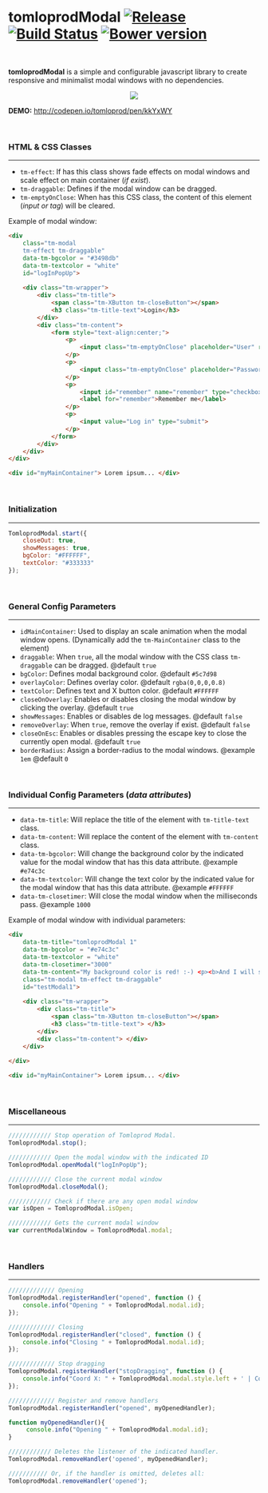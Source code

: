 # tomloprodModal [![Release](https://img.shields.io/github/release/tomloprod/tomloprodModal.svg)](https://travis-ci.org/tomloprod/tomloprodModal) [![Build Status](https://travis-ci.org/tomloprod/tomloprodModal.svg?branch=master)](https://travis-ci.org/tomloprod/tomloprodModal) [![Bower version](https://badge.fury.io/bo/tomloprodModal.svg)](http://badge.fury.io/bo/tomloprodModal)

<br>

**tomloprodModal** is a simple and configurable javascript library to create responsive and minimalist modal windows with no dependencies.
<p align="center">
<img src="https://github.com/tomloprod/tomloprodModal/blob/master/tomloprodModal-test.gif"/>
</p>

**DEMO:** http://codepen.io/tomloprod/pen/kkYxWY

<br>

### HTML & CSS Classes
---

* `tm-effect`: If has this class shows fade effects on modal windows and scale effect on main container (*if exist*).
* `tm-draggable`: Defines if the modal window can be dragged.
* `tm-emptyOnClose`: When has this CSS class, the content of this element (*input or tag*) will be cleared.


Example of modal window:

````html
<div 
	class="tm-modal 
	tm-effect tm-draggable" 
	data-tm-bgcolor = "#3498db"
	data-tm-textcolor = "white"
	id="logInPopUp">
	
	<div class="tm-wrapper">
		<div class="tm-title">
			<span class="tm-XButton tm-closeButton"></span>  
			<h3 class="tm-title-text">Login</h3> 
		</div>
		<div class="tm-content">
			<form style="text-align:center;">
				<p>
					<input class="tm-emptyOnClose" placeholder="User" required="" type="text">
				</p>
				<p>
					<input class="tm-emptyOnClose" placeholder="Password" required="" type="password">
				</p>
				<p>
					<input id="remember" name="remember" type="checkbox" value="1">
					<label for="remember">Remember me</label>
				</p>
				<p>
					<input value="Log in" type="submit">
				</p>
			</form>
		</div>
	</div>
</div>

<div id="myMainContainer"> Lorem ipsum... </div>

````
<br>

### Initialization
---

````javascript
TomloprodModal.start({
    closeOut: true,
    showMessages: true,
    bgColor: "#FFFFFF",
    textColor: "#333333"
});
````

<br>

### General Config Parameters
---

* `idMainContainer`: Used to display an scale animation when the modal window opens. (Dynamically add the `tm-MainContainer` class to the element)
* `draggable`: When `true`, all the modal window with the CSS class `tm-draggable` can be dragged. @default `true`
* `bgColor`: Defines modal background color. @default `#5c7d98`
* `overlayColor`: Defines overlay color. @default `rgba(0,0,0,0.8)`
* `textColor`: Defines text and X button color. @default `#FFFFFF`
* `closeOnOverlay`: Enables or disables closing the modal window by clicking the overlay. @default `true`
* `showMessages`: Enables or disables de log messages. @default `false`
* `removeOverlay`: When `true`, remove the overlay if exist. @default `false`
* `closeOnEsc`: Enables or disables pressing the escape key to close the currently open modal. @default `true`
* `borderRadius`: Assign a border-radius to the modal windows. @example `1em` @default `0`

<br>

### Individual Config Parameters (*data attributes*)
---

* `data-tm-title`: Will replace the title of the element with `tm-title-text` class.
* `data-tm-content`: Will replace the content of the element with `tm-content` class.
* `data-tm-bgcolor`: Will change the background color by the indicated value for the modal window that has this data attribute. @example `#e74c3c`
* `data-tm-textcolor`: Will change the text color by the indicated value for the modal window that has this data attribute. @example `#FFFFFF`
* `data-tm-closetimer`: Will close the modal window when the milliseconds pass. @example `1000`

Example of modal window with individual parameters:

````html
<div 
    data-tm-title="tomloprodModal 1" 
    data-tm-bgcolor = "#e74c3c"
    data-tm-textcolor = "white"
    data-tm-closetimer="3000"
    data-tm-content="My background color is red! :-) <p><b>And I will self-destruct in 3 seconds</b>" 
    class="tm-modal tm-effect tm-draggable" 
    id="testModal1">
    
    <div class="tm-wrapper">
        <div class="tm-title">
            <span class="tm-XButton tm-closeButton"></span>  
            <h3 class="tm-title-text"> </h3> 
        </div>
        <div class="tm-content"> </div>
    </div>
    
</div>

<div id="myMainContainer"> Lorem ipsum... </div>
````
<br>

### Miscellaneous
---

````javascript
//////////// Stop operation of Tomloprod Modal.
TomloprodModal.stop();

//////////// Open the modal window with the indicated ID
TomloprodModal.openModal("logInPopUp");

//////////// Close the current modal window
TomloprodModal.closeModal();

//////////// Check if there are any open modal window
var isOpen = TomloprodModal.isOpen;

//////////// Gets the current modal window
var currentModalWindow = TomloprodModal.modal;
````

<br>

### Handlers
---


````javascript
///////////// Opening
TomloprodModal.registerHandler("opened", function () {
    console.info("Opening " + TomloprodModal.modal.id);
});

///////////// Closing
TomloprodModal.registerHandler("closed", function () {
    console.info("Closing " + TomloprodModal.modal.id);
});

///////////// Stop dragging
TomloprodModal.registerHandler("stopDragging", function () {
    console.info("Coord X: " + TomloprodModal.modal.style.left + ' | Coord Y: ' + TomloprodModal.modal.style.top);
});

///////////// Register and remove handlers
TomloprodModal.registerHandler("opened", myOpenedHandler);

function myOpenedHandler(){
     console.info("Opening " + TomloprodModal.modal.id);
}

//////////// Deletes the listener of the indicated handler.
TomloprodModal.removeHandler('opened', myOpenedHandler);

/////////// Or, if the handler is omitted, deletes all:
TomloprodModal.removeHandler('opened');
````
